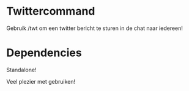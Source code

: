 # Twittercommand
Gebruik /twt om een twitter bericht te sturen in de chat naar iedereen!

# Dependencies
Standalone!

Veel plezier met gebruiken!
